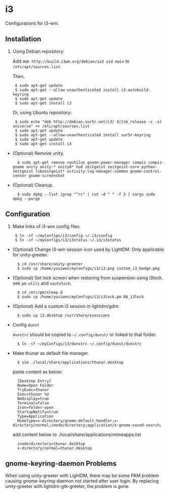 i3
==
Configurations for i3-wm.

Installation
------------

1. Using Debian repository:

	Add `deb http://build.i3wm.org/debian/sid sid main` to `/etc/apt/sources.list`.

	Then,

		$ sudo apt-get update
		$ sudo apt-get --allow-unauthenticated install i3-autobuild-keyring
		$ sudo apt-get update
		$ sudo apt-get install i3

	Or, using Ubuntu repository:

		$ sudo echo "deb http://debian.sur5r.net/i3/ $(lsb_release -c -s) universe" >> /etc/apt/sources.list
		$ sudo apt-get update
		$ sudo apt-get --allow-unauthenticated install sur5r-keyring
		$ sudo apt-get update
		$ sudo apt-get install i3

- (Optional) Remove unity.

		$ sudo apt-get remove nautilus gnome-power-manager compiz compiz-gnome unity unity-* unity8* hud zeitgeist zeitgeist-core python-zeitgeist libzeitgeist* activity-log-manager-common gnome-control-center gnome-screenshot

- (Optional) Cleanup.

		$ sudo dpkg --list |grep "^rc" | cut -d " " -f 3 | xargs sudo dpkg --purge

Configuration
-------------

1. Make links of i3-wm config files.

		$ ln -sf ~/myConfigs/i3/config ~/.i3/config
		$ ln -sf ~/myConfigs/i3/i3status ~/.i3/i3status

- (Optional) Change i3-wm session icon used by LightDM. Only applicable for unity-greeter.

		$ cd /usr/share/unity-greeter
		$ sudo cp /home/yusiwen/myConfigs/i3/i3.png custom_i3_badge.png

- (Optional) Set lock screen when restoring from suspension using i3lock.
   see `pm-utils` and `xautolock`.

		$ cd /etc/pm/sleep.d
		$ sudo cp /home/yusiwen/myConfigs/i3/i3lock.pm 66_i3lock

- (Optional) Add a custom i3 session in lightdm/gdm:

		$ sudo cp i3.desktop /usr/share/xsessions

- Config `dunst`

	`dunstrc` should be copied to `~/.config/dunst/` or linked to that folder.

		$ ln -sf ~/myConfigs/i3/dunstrc ~/.config/dunst/dunstrc

- Make thunar as default file manager.

		$ vim ./local/share/applications/thunar.desktop

	paste content as below:

		[Desktop Entry]
		Name=Open Folder
		TryExec=thunar
		Exec=thunar %U
		NoDisplay=true
		Terminal=false
		Icon=folder-open
		StartupNotify=true
		Type=Application
		MimeType=x-directory/gnome-default-handler;x-directory/normal;inode/directory;application/x-gnome-saved-search;

	add content below to ./local/share/applications/mimeapps.list

		inode/directory=thunar.desktop
		x-directory/normal=thunar.desktop

gnome-keyring-daemon Problems
-----------------------------

When using unity-greeter with LightDM, there may be some PAM problem causing gnome-keyring-daemon not started after user login. By replacing unity-greeter with lightdm-gtk-greeter, the problem is gone.
